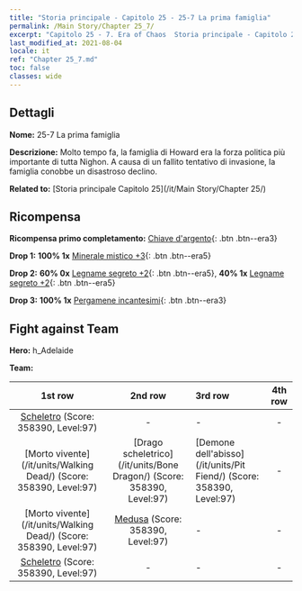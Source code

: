 ```yaml
---
title: "Storia principale - Capitolo 25 - 25-7 La prima famiglia"
permalink: /Main Story/Chapter 25_7/
excerpt: "Capitolo 25 - 7. Era of Chaos  Storia principale - Capitolo 25_7. 25-7 La prima famiglia"
last_modified_at: 2021-08-04
locale: it
ref: "Chapter 25_7.md"
toc: false
classes: wide
---
```


## Dettagli

 **Nome:** 25-7 La prima famiglia

 **Descrizione:** Molto tempo fa, la famiglia di Howard era la forza politica più importante di tutta Nighon. A causa di un fallito tentativo di invasione, la famiglia conobbe un disastroso declino.

 **Related to:** [Storia principale Capitolo 25](/it/Main Story/Chapter 25/)

## Ricompensa

 **Ricompensa primo completamento:** [Chiave d'argento](/ItemsIT/con_693/){: .btn .btn--era3}

 **Drop 1:** **100% 1x** [Minerale mistico +3](/ItemsIT/mat_82/){: .btn .btn--era5}

 **Drop 2:** **60% 0x** [Legname segreto +2](/ItemsIT/mat_76/){: .btn .btn--era5}, **40% 1x** [Legname segreto +2](/ItemsIT/mat_76/){: .btn .btn--era5}

 **Drop 3:** **100% 1x** [Pergamene incantesimi](/ItemsIT/con_694/){: .btn .btn--era3}


## Fight against Team
 **Hero:** h_Adelaide

 **Team:**


  | 1st row | 2nd row | 3rd row | 4th row |
  |:----:|:----:|:----|:----:|
  | [Scheletro](/it/units/Skeleton/) (Score: 358390, Level:97)  | - | - | - |
  | [Morto vivente](/it/units/Walking Dead/) (Score: 358390, Level:97)  | [Drago scheletrico](/it/units/Bone Dragon/) (Score: 358390, Level:97)  | [Demone dell'abisso](/it/units/Pit Fiend/) (Score: 358390, Level:97)  | - |
  | [Morto vivente](/it/units/Walking Dead/) (Score: 358390, Level:97)  | [Medusa](/it/units/Medusa/) (Score: 358390, Level:97)  | - | - |
  | [Scheletro](/it/units/Skeleton/) (Score: 358390, Level:97)  | - | - | - |


